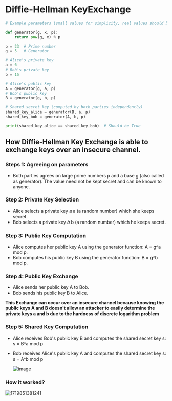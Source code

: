 # Diffie-Hellman KeyExchange

```python
# Example parameters (small values for simplicity, real values should be much larger)

def generator(g, x, p):
    return pow(g, x) % p

p = 23  # Prime number
g = 5   # Generator

# Alice's private key
a = 6
# Bob's private key
b = 15

# Alice's public key
A = generator(g, a, p)
# Bob's public key
B = generator(g, b, p)

# Shared secret key (computed by both parties independently)
shared_key_alice = generator(B, a, p)
shared_key_bob = generator(A, b, p)

print(shared_key_alice == shared_key_bob)  # Should be True

```
## How Diffie-Hellman Key Exchange is able to exchange keys over an insecure channel. 

### **Steps 1:** Agreeing on parameters
- Both parties agrees on large prime numbers p and a base g (also called as generator). The value need not be kept secret and can be known to anyone. 

### **Step 2:** Private Key Selection
 - Alice selects a private key 𝑎 a (a random number) which she keeps secret.
 - Bob selects a private key 𝑏 b (a random number) which he keeps secret.

### **Step 3:** Public Key Computation
 - Alice computes her public key A using the generator function: A = g^a mod p.
 - Bob computes his public key B using the generator function: B = g^b mod p. 

### **Step 4:** Public Key Exchange
 - Alice sends her public key A to Bob.
 - Bob sends his public key B to Alice.

**This Exchange can occur over an insecure channel because knowing the public keys A and B doesn't allow an attacker to easily determine the private keys a and b due to the hardness of discrete logarithm problem**

### **Step 5:** Shared Key Computation
- Alice receives Bob's public key B and computes the shared secret key s: s = B^a mod p
- Bob receives Alice's public key A and computes the shared secret key s: s = A^b mod p

  ![image](https://github.com/ShudarsanRegmi/myDigiNotes/assets/65646203/638b5087-e10f-4919-9c7c-0b23dc753198)

### How it worked?

![1719851381241](https://github.com/ShudarsanRegmi/myDigiNotes/assets/65646203/99997e34-eecb-4f3a-bf1a-e73bd52c29c6)
